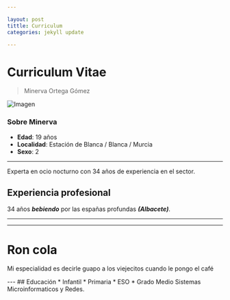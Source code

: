 ```yaml
---

layout: post
tittle: Curriculum
categories: jekyll update

---
```


# Curriculum Vitae
> Minerva Ortega Gómez

![Imagen](https://www.google.com/url?sa=i&url=https%3A%2F%2Fwww.lasexta.com%2Fnoticias%2Fdeportes%2Ffutbol%2Ffamoso-hasbulla-protagonista-broma-previa-city-united_2022030762260227f6355200014d4a83.html&psig=AOvVaw0Zxks_ZPgzzzsgsWNWABrz&ust=1738959321120000&source=images&cd=vfe&opi=89978449&ved=0CBQQjRxqFwoTCNCSx7rur4sDFQAAAAAdAAAAABAE.jpg)
### Sobre Minerva
* **Edad**: 19 años
* **Localidad**: Estación de Blanca / Blanca / Murcia
* **Sexo**: 2
---
Experta en ocio nocturno con 34 años de experiencia en el sector.
## Experiencia profesional
34 años ***bebiendo*** por las españas profundas ***(Albacete)***.


---
----
<html>
<head></head>
<body>
    <h1>Ron cola</h1>
    <p>Mi especialidad es decirle guapo a los viejecitos cuando le pongo el café</p>
</body>
</html>
---
## Educación
* Infantil
* Primaria
* ESO
* Grado Medio Sistemas Microinformaticos y Redes.

